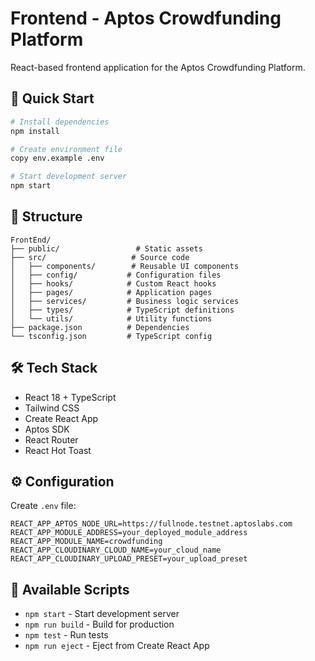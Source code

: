 # Frontend - Aptos Crowdfunding Platform

React-based frontend application for the Aptos Crowdfunding Platform.

## 🚀 Quick Start

```bash
# Install dependencies
npm install

# Create environment file
copy env.example .env

# Start development server
npm start
```

## 📁 Structure

```
FrontEnd/
├── public/                 # Static assets
├── src/                   # Source code
│   ├── components/        # Reusable UI components
│   ├── config/           # Configuration files
│   ├── hooks/            # Custom React hooks
│   ├── pages/            # Application pages
│   ├── services/         # Business logic services
│   ├── types/            # TypeScript definitions
│   └── utils/            # Utility functions
├── package.json          # Dependencies
└── tsconfig.json         # TypeScript config
```

## 🛠️ Tech Stack

- React 18 + TypeScript
- Tailwind CSS
- Create React App
- Aptos SDK
- React Router
- React Hot Toast

## ⚙️ Configuration

Create `.env` file:

```env
REACT_APP_APTOS_NODE_URL=https://fullnode.testnet.aptoslabs.com
REACT_APP_MODULE_ADDRESS=your_deployed_module_address
REACT_APP_MODULE_NAME=crowdfunding
REACT_APP_CLOUDINARY_CLOUD_NAME=your_cloud_name
REACT_APP_CLOUDINARY_UPLOAD_PRESET=your_upload_preset
```

## 📜 Available Scripts

- `npm start` - Start development server
- `npm run build` - Build for production
- `npm test` - Run tests
- `npm run eject` - Eject from Create React App